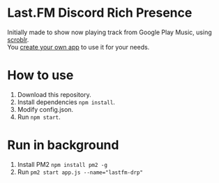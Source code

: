 # Last.FM Discord Rich Presence
Initially made to show now playing track from Google Play Music, using [scroblr](http://scroblr.fm/).<br>
You [create your own app](https://discordapp.com/developers/applications/me) to use it for your needs.
# How to use
1. Download this repository.
2. Install dependencies `npm install`.
3. Modify config.json.
4. Run `npm start`.
# Run in background
1. Install PM2 `npm install pm2 -g`
2. Run `pm2 start app.js --name="lastfm-drp"`
